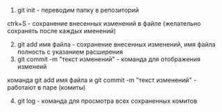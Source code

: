 1. git init - переводим папку в репозиторий

ctrk+S - сохранение внесенных изменений в файле (желательно сохранять после каждых именений)

2. git add имя файла - сохранение внесенных изменений, имя файла полность с указанием расширения
3. git commit -m "текст изменений" - команда для отображения изменеий

команда git add имя файла и git commit -m "текст изменений" - работают в паре (комиты)

4. git log - команда для просмотра всех сохраненных комитов
